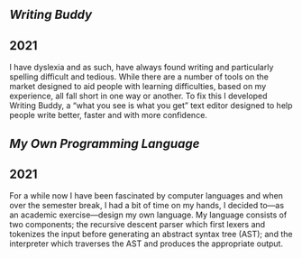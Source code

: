## *Writing Buddy*
## 2021

I have dyslexia and as such, have always found writing and particularly spelling difficult and tedious. While there are a number of tools on the market designed to aid people with learning difficulties, based on my experience, all fall short in one way or another. To fix this I developed Writing Buddy, a “what you see is what you get” text editor designed to help people write better, faster and with more confidence.



## *My Own Programming Language*
## 2021

For a while now I have been fascinated by computer languages and when over the semester break, I had a bit of time on my hands, I decided to—as an academic exercise—design my own language. My language consists of two components; the recursive descent parser which first lexers and tokenizes the input before generating an abstract syntax tree (AST); and the interpreter which traverses the AST and produces the appropriate output. 